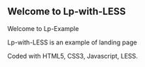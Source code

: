 ## Welcome to Lp-with-LESS

Welcome to Lp-Example

Lp-with-LESS is an example of landing page

Coded with HTML5, CSS3, Javascript, LESS.
